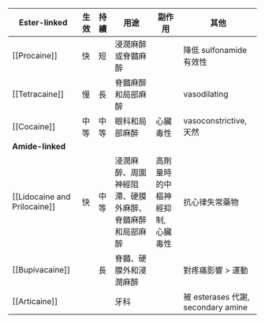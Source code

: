 
| Ester-linked                 | 生效 | 持續 | 用途                                                   | 副作用                           | 其他                               |
| ---------------------------- | ---- | ---- | ------------------------------------------------------ | -------------------------------- | ---------------------------------- |
| [[Procaine]]                 | 快   | 短   | 浸潤麻醉或脊髓麻醉                                     |                                  | 降低 sulfonamide 有效性            |
| [[Tetracaine]]               | 慢   | 長   | 脊髓麻醉和局部麻醉                                     |                                  | vasodilating                       |
| [[Cocaine]]                  | 中等 | 中等 | 眼科和局部麻醉                                         | 心臟毒性                         | vasoconstrictive, 天然             |
| **Amide-linked**             |      |      |                                                        |                                  |                                    |
| [[Lidocaine and Prilocaine]] | 快   | 中等 | 浸潤麻醉、周圍神經阻滯、硬膜外麻醉、脊髓麻醉和局部麻醉 | 高劑量時的中樞神經抑制, 心臟毒性 | 抗心律失常藥物                     |
| [[Bupivacaine]]              |      | 長   | 脊髓、硬膜外和浸潤麻醉                                 |                                  | 對疼痛影響 > 運動                  |
| [[Articaine]]                |      |      | 牙科                                                   |                                  | 被 esterases 代謝, secondary amine |